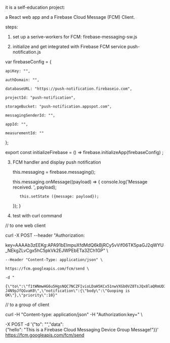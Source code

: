 it is a self-education project: 

a React web app and a Firebase Cloud Message (FCM) Client.

steps:
1) set up a serive-workers for FCM: firebase-messaging-sw.js

2) initialize and get integrated with Firebase FCM service push-notification.js


var firebaseConfig = {

    apiKey: "",

    authDomain: "",

    databaseURL: "https://push-notification.firebaseio.com",

    projectId: "push-notification",

    storageBucket: "push-notification.appspot.com",

    messagingSenderId: "",

    appId: "",

    measurementId: ""

};


export const initializeFirebase = () => firebase.initializeApp(firebaseConfig) ;

3)  FCM handler and display push notification


    this.messaging = firebase.messaging();


    this.messaging.onMessage((payload) => 
    {
           console.log('Message received. ', payload);
           
           this.setState ({message: payload});
           
    });
   }

4) test with curl command 

// to one web client

curl -X POST --header "Authorization:

 key=AAAAb3zEEKg:APA91bEImpuXfdMdQ6kBjRCy5vVif06TK5paGJ2qWYU_NEkgZLvCgx5hC5pkVk2EJWPEbETa3ZCh1GP" \
    
    --Header "Content-Type: application/json" \
    
    https://fcm.googleapis.com/fcm/send \
    
    -d "
    
    {\"to\":\"f1tWNmwHG6u5HgsNQC7NCZFIvioLDaH5KCx51nwVXGb0VZ8TsJQx8laQRmUD3BLjrEqlN8mZLFbhKGKpJkFWJUuULAPYJiMQDqn5zPIehERpKd-J4N9pJfQGvaK0\",\"notification\":{\"body\":\"Guoping is OK\"},\"priority\":10}"

// to a group of client

curl -H "Content-type: application/json" -H "Authorization:key=<Your Api key>" \

 -X POST -d '{"to": "<aUniqueKey>","data": \
 {"hello": "This is a Firebase Cloud Messaging Device Group Message!"}}' https://fcm.googleapis.com/fcm/send
  